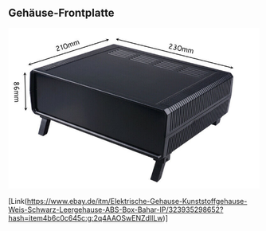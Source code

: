 ## Gehäuse-Frontplatte

![image](https://github.com/frankyhub/LightBurn-MakerTour-2020/blob/master/M24%20Frontplatte/Gehaeuse230.png)

[Link(https://www.ebay.de/itm/Elektrische-Gehause-Kunststoffgehause-Weis-Schwarz-Leergehause-ABS-Box-Bahar-IP/323935298652?hash=item4b6c0c645c:g:2q4AAOSwENZdlILw)]
